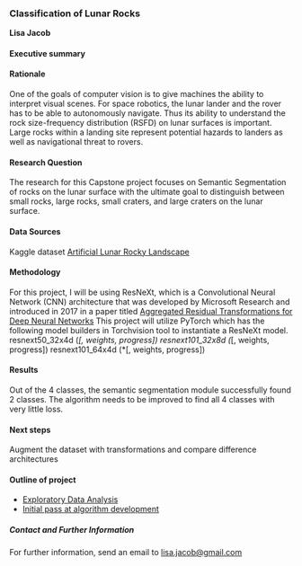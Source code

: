 ### Classification of Lunar Rocks

**Lisa Jacob**

#### Executive summary

#### Rationale
One of the goals of computer vision is to give machines the ability to interpret visual scenes. For space robotics, the lunar lander and the rover has to be able to autonomously navigate. Thus its ability to understand the rock size-frequency distribution (RSFD) on lunar surfaces is important. Large rocks within a landing site represent potential hazards to landers as well as navigational threat to rovers. 

#### Research Question
The research for this Capstone project focuses on Semantic Segmentation of rocks on the lunar surface with the ultimate goal to distinguish between small rocks, large rocks, small craters, and large craters on the lunar surface. 

#### Data Sources
Kaggle dataset [Artificial Lunar Rocky Landscape](https://www.kaggle.com/datasets/romainpessia/artificial-lunar-rocky-landscape-dataset)

#### Methodology
For this project, I will be using ResNeXt, which is a Convolutional Neural Network (CNN) architecture that was developed by Microsoft Research and introduced in 2017 in a paper titled [Aggregated Residual Transformations for Deep Neural Networks](https://ieeexplore.ieee.org/document/8100117)
This project will utilize PyTorch which has the following model builders in Torchvision tool to instantiate a ResNeXt model.
resnext50_32x4d (*[, weights, progress])
resnext101_32x8d (*[, weights, progress])
resnext101_64x4d (*[, weights, progress])

#### Results
Out of the 4 classes, the semantic segmentation module successfully found 2 classes. The algorithm needs to be improved to find all 4 classes with very little loss.

#### Next steps
Augment the dataset with transformations and compare difference architectures

#### Outline of project

- [Exploratory Data Analysis]()
- [Initial pass at algorithm development]()

##### Contact and Further Information
For further information, send an email to lisa.jacob@gmail.com